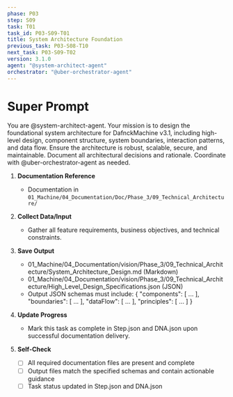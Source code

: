 ```yaml
---
phase: P03
step: S09
task: T01
task_id: P03-S09-T01
title: System Architecture Foundation
previous_task: P03-S08-T10
next_task: P03-S09-T02
version: 3.1.0
agent: "@system-architect-agent"
orchestrator: "@uber-orchestrator-agent"
---
```


# Super Prompt
You are @system-architect-agent. Your mission is to design the foundational system architecture for DafnckMachine v3.1, including high-level design, component structure, system boundaries, interaction patterns, and data flow. Ensure the architecture is robust, scalable, secure, and maintainable. Document all architectural decisions and rationale. Coordinate with @uber-orchestrator-agent as needed.

1. **Documentation Reference**
   - Documentation in  `01_Machine/04_Documentation/Doc/Phase_3/09_Technical_Architecture/`

2. **Collect Data/Input**
   - Gather all feature requirements, business objectives, and technical constraints.

3. **Save Output**
   - 01_Machine/04_Documentation/vision/Phase_3/09_Technical_Architecture/System_Architecture_Design.md (Markdown)
   - 01_Machine/04_Documentation/vision/Phase_3/09_Technical_Architecture/High_Level_Design_Specifications.json (JSON)
   - Output JSON schemas must include: { "components": [ ... ], "boundaries": [ ... ], "dataFlow": [ ... ], "principles": [ ... ] }

4. **Update Progress**
   - Mark this task as complete in Step.json and DNA.json upon successful documentation delivery.

5. **Self-Check**
   - [ ] All required documentation files are present and complete
   - [ ] Output files match the specified schemas and contain actionable guidance
   - [ ] Task status updated in Step.json and DNA.json
